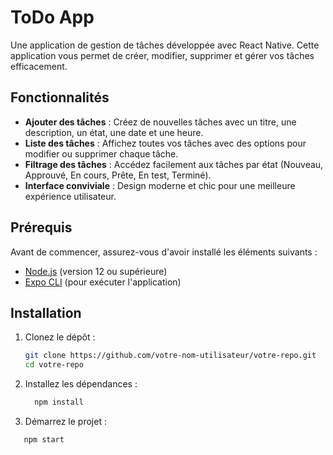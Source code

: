 # ToDo App

Une application de gestion de tâches développée avec React Native. Cette application vous permet de créer, modifier, supprimer et gérer vos tâches efficacement.

## Fonctionnalités

- **Ajouter des tâches** : Créez de nouvelles tâches avec un titre, une description, un état, une date et une heure.
- **Liste des tâches** : Affichez toutes vos tâches avec des options pour modifier ou supprimer chaque tâche.
- **Filtrage des tâches** : Accédez facilement aux tâches par état (Nouveau, Approuvé, En cours, Prête, En test, Terminé).
- **Interface conviviale** : Design moderne et chic pour une meilleure expérience utilisateur.

## Prérequis

Avant de commencer, assurez-vous d'avoir installé les éléments suivants :

- [Node.js](https://nodejs.org/) (version 12 ou supérieure)
- [Expo CLI](https://docs.expo.dev/get-started/installation/) (pour exécuter l'application)

## Installation

1. Clonez le dépôt :

   ```bash
   git clone https://github.com/votre-nom-utilisateur/votre-repo.git
   cd votre-repo
2. Installez les dépendances :

    ```bash
      npm install

3. Démarrez le projet :

  ```bash
     npm start

